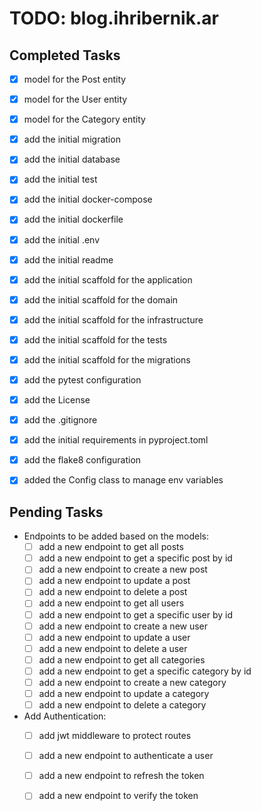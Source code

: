 # TODO: blog.ihribernik.ar

## Completed Tasks

- [x] model for the Post entity
- [x] model for the User entity
- [x] model for the Category entity
- [x] add the initial migration
- [x] add the initial database
- [x] add the initial test
- [x] add the initial docker-compose
- [x] add the initial dockerfile
- [x] add the initial .env
- [x] add the initial readme
- [x] add the initial scaffold for the application
- [x] add the initial scaffold for the domain
- [x] add the initial scaffold for the infrastructure
- [x] add the initial scaffold for the tests
- [x] add the initial scaffold for the migrations
- [x] add the pytest configuration
- [x] add the License
- [x] add the .gitignore
- [x] add the initial requirements in pyproject.toml
- [x] add the flake8 configuration
- [x] added the Config class to manage env variables


## Pending Tasks

- Endpoints to be added based on the models:
  - [ ] add a new endpoint to get all posts
  - [ ] add a new endpoint to get a specific post by id
  - [ ] add a new endpoint to create a new post
  - [ ] add a new endpoint to update a post
  - [ ] add a new endpoint to delete a post
  - [ ] add a new endpoint to get all users
  - [ ] add a new endpoint to get a specific user by id
  - [ ] add a new endpoint to create a new user
  - [ ] add a new endpoint to update a user
  - [ ] add a new endpoint to delete a user
  - [ ] add a new endpoint to get all categories
  - [ ] add a new endpoint to get a specific category by id
  - [ ] add a new endpoint to create a new category
  - [ ] add a new endpoint to update a category
  - [ ] add a new endpoint to delete a category

- Add Authentication:
  - [ ] add jwt middleware to protect routes
  - [ ] add a new endpoint to authenticate a user
  - [ ] add a new endpoint to refresh the token
  - [ ] add a new endpoint to verify the token

